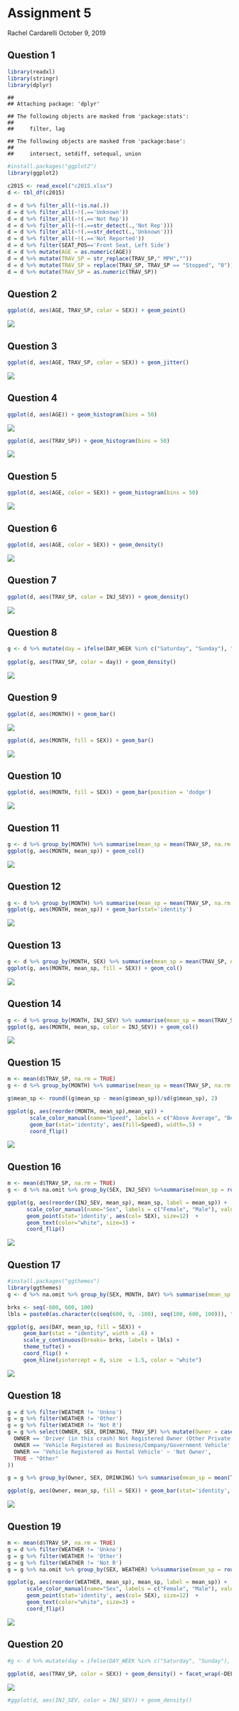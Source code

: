 Assignment 5
================
Rachel Cardarelli
October 9, 2019

Question 1
----------

``` r
library(readxl)
library(stringr)
library(dplyr)
```

    ## 
    ## Attaching package: 'dplyr'

    ## The following objects are masked from 'package:stats':
    ## 
    ##     filter, lag

    ## The following objects are masked from 'package:base':
    ## 
    ##     intersect, setdiff, setequal, union

``` r
#install.packages("ggplot2")
library(ggplot2)

c2015 <- read_excel("c2015.xlsx")
d <- tbl_df(c2015)

d = d %>% filter_all(~!is.na(.))
d = d %>% filter_all(~!(.=='Unknown'))
d = d %>% filter_all(~!(.=='Not Rep'))
d = d %>% filter_all(~!(.==str_detect(.,'Not Rep')))
d = d %>% filter_all(~!(.==str_detect(.,'Unknown')))
d = d %>% filter_all(~!(.=='Not Reported'))
d = d %>% filter(SEAT_POS=='Front Seat, Left Side')
d = d %>% mutate(AGE = as.numeric(AGE))
d = d %>% mutate(TRAV_SP = str_replace(TRAV_SP," MPH",""))
d = d %>% mutate(TRAV_SP = replace(TRAV_SP, TRAV_SP == "Stopped", "0"))
d = d %>% mutate(TRAV_SP = as.numeric(TRAV_SP))  
```

Question 2
----------

``` r
ggplot(d, aes(AGE, TRAV_SP, color = SEX)) + geom_point()
```

![](hw-5_files/figure-markdown_github/unnamed-chunk-2-1.png)

Question 3
----------

``` r
ggplot(d, aes(AGE, TRAV_SP, color = SEX)) + geom_jitter()
```

![](hw-5_files/figure-markdown_github/unnamed-chunk-3-1.png)

Question 4
----------

``` r
ggplot(d, aes(AGE)) + geom_histogram(bins = 50)
```

![](hw-5_files/figure-markdown_github/unnamed-chunk-4-1.png)

``` r
ggplot(d, aes(TRAV_SP)) + geom_histogram(bins = 50)
```

![](hw-5_files/figure-markdown_github/unnamed-chunk-4-2.png)

Question 5
----------

``` r
ggplot(d, aes(AGE, color = SEX)) + geom_histogram(bins = 50)
```

![](hw-5_files/figure-markdown_github/unnamed-chunk-5-1.png)

Question 6
----------

``` r
ggplot(d, aes(AGE, color = SEX)) + geom_density()
```

![](hw-5_files/figure-markdown_github/unnamed-chunk-6-1.png)

Question 7
----------

``` r
ggplot(d, aes(TRAV_SP, color = INJ_SEV)) + geom_density()
```

![](hw-5_files/figure-markdown_github/unnamed-chunk-7-1.png)

Question 8
----------

``` r
g <- d %>% mutate(day = ifelse(DAY_WEEK %in% c("Saturday", "Sunday"), "Weekend", "Weekday")) 
  
ggplot(g, aes(TRAV_SP, color = day)) + geom_density()
```

![](hw-5_files/figure-markdown_github/unnamed-chunk-8-1.png)

Question 9
----------

``` r
ggplot(d, aes(MONTH)) + geom_bar()
```

![](hw-5_files/figure-markdown_github/unnamed-chunk-9-1.png)

``` r
ggplot(d, aes(MONTH, fill = SEX)) + geom_bar()
```

![](hw-5_files/figure-markdown_github/unnamed-chunk-9-2.png)

Question 10
-----------

``` r
ggplot(d, aes(MONTH, fill = SEX)) + geom_bar(position = 'dodge')
```

![](hw-5_files/figure-markdown_github/unnamed-chunk-10-1.png)

Question 11
-----------

``` r
g <- d %>% group_by(MONTH) %>% summarise(mean_sp = mean(TRAV_SP, na.rm = TRUE))
ggplot(g, aes(MONTH, mean_sp)) + geom_col()
```

![](hw-5_files/figure-markdown_github/unnamed-chunk-11-1.png)

Question 12
-----------

``` r
g <- d %>% group_by(MONTH) %>% summarise(mean_sp = mean(TRAV_SP, na.rm = TRUE))
ggplot(g, aes(MONTH, mean_sp)) + geom_bar(stat='identity')
```

![](hw-5_files/figure-markdown_github/unnamed-chunk-12-1.png)

Question 13
-----------

``` r
g <- d %>% group_by(MONTH, SEX) %>% summarise(mean_sp = mean(TRAV_SP, na.rm = TRUE))
ggplot(g, aes(MONTH, mean_sp, fill = SEX)) + geom_col()
```

![](hw-5_files/figure-markdown_github/unnamed-chunk-13-1.png)

Question 14
-----------

``` r
g <- d %>% group_by(MONTH, INJ_SEV) %>% summarise(mean_sp = mean(TRAV_SP, na.rm = TRUE))
ggplot(g, aes(MONTH, mean_sp, color = INJ_SEV)) + geom_col()
```

![](hw-5_files/figure-markdown_github/unnamed-chunk-14-1.png)

Question 15
-----------

``` r
m <- mean(d$TRAV_SP, na.rm = TRUE)
g <- d %>% group_by(MONTH) %>% summarise(mean_sp = mean(TRAV_SP, na.rm = TRUE)) %>% mutate(Speed = ifelse(mean_sp > m, "Above Average", "Below Average")) 

g$mean_sp <- round((g$mean_sp - mean(g$mean_sp))/sd(g$mean_sp), 2)

ggplot(g, aes(reorder(MONTH, mean_sp),mean_sp)) +
       scale_color_manual(name="Speed", labels = c("Above Average", "Below Average"), values = c("above"="#00ba38",          "below"="#f8766d")) +
       geom_bar(stat='identity', aes(fill=Speed), width=.5) + 
       coord_flip()
```

![](hw-5_files/figure-markdown_github/unnamed-chunk-15-1.png)

Question 16
-----------

``` r
m <- mean(d$TRAV_SP, na.rm = TRUE)
g <- d %>% na.omit %>% group_by(SEX, INJ_SEV) %>%summarise(mean_sp = round(mean(TRAV_SP, na.rm = TRUE),3)) %>% mutate(Speed = ifelse(mean_sp > m, "Above Average", "Below Average")) 

ggplot(g, aes(reorder(INJ_SEV, mean_sp), mean_sp, label = mean_sp)) + 
      scale_color_manual(name="Sex", labels = c("Female", "Male"), values = c("Female"="#00ba38", "Male"="#f8766d")) +
      geom_point(stat='identity', aes(col= SEX), size=12)  +    
      geom_text(color="white", size=3) + 
      coord_flip()
```

![](hw-5_files/figure-markdown_github/unnamed-chunk-16-1.png)

Question 17
-----------

``` r
#install.packages("ggthemes")
library(ggthemes)
g <- d %>% na.omit %>% group_by(SEX, MONTH, DAY) %>% summarise(mean_sp = round(mean(TRAV_SP, na.rm = TRUE),3)) %>% arrange(mean_sp) %>% mutate(mean_sp = ifelse(SEX == "Female", mean_sp, -mean_sp)) 

brks <- seq(-600, 600, 100)
lbls = paste0(as.character(c(seq(600, 0, -100), seq(100, 600, 100))), "m")

ggplot(g, aes(DAY, mean_sp, fill = SEX)) + 
     geom_bar(stat = "identity", width = .6) +
     scale_y_continuous(breaks= brks, labels = lbls) +
     theme_tufte() +
     coord_flip() +
     geom_hline(yintercept = 0, size  = 1.5, color = "white")
```

![](hw-5_files/figure-markdown_github/unnamed-chunk-17-1.png)

Question 18
-----------

``` r
g = d %>% filter(WEATHER != 'Unkno')
g = g %>% filter(WEATHER != 'Other')
g = g %>% filter(WEATHER != 'Not R')
g = g %>% select(OWNER, SEX, DRINKING, TRAV_SP) %>% mutate(Owner = case_when( OWNER =='Driver (in this crash) was  Registered Owner' ~ "Owner",
  OWNER == 'Driver (in this crash) Not Registered Owner (Other Private Owner Listed)' ~ "Owner",
  OWNER == 'Vehicle Registered as Business/Company/Government Vehicle' ~ "Not Owner",
  OWNER == 'Vehicle Registered as Rental Vehicle' ~ 'Not Owner',
  TRUE ~ "Other"
))

g = g %>% group_by(Owner, SEX, DRINKING) %>% summarise(mean_sp = mean(TRAV_SP, na.rm = TRUE))

ggplot(g, aes(Owner, mean_sp, fill = SEX)) + geom_bar(stat='identity', position = 'dodge') + facet_wrap(~DRINKING, nrow = 2) 
```

![](hw-5_files/figure-markdown_github/unnamed-chunk-18-1.png)

Question 19
-----------

``` r
m <- mean(d$TRAV_SP, na.rm = TRUE)
g = d %>% filter(WEATHER != 'Unkno')
g = g %>% filter(WEATHER != 'Other')
g = g %>% filter(WEATHER != 'Not R')
g = g %>% na.omit %>% group_by(SEX, WEATHER) %>%summarise(mean_sp = round(mean(TRAV_SP, na.rm = TRUE),3)) %>% mutate(Speed = ifelse(mean_sp > m, "Above Average", "Below Average")) 

ggplot(g, aes(reorder(WEATHER, mean_sp), mean_sp, label = mean_sp)) + 
      scale_color_manual(name="Sex", labels = c("Female", "Male"), values = c("Female"="#00ba38", "Male"="#f8766d")) +
      geom_point(stat='identity', aes(col= SEX), size=12)  +    
      geom_text(color="white", size=3) + 
      coord_flip()
```

![](hw-5_files/figure-markdown_github/unnamed-chunk-19-1.png)

Question 20
-----------

``` r
#g <- d %>% mutate(day = ifelse(DAY_WEEK %in% c("Saturday", "Sunday"), "Weekend", "Weekday")) 
  
ggplot(d, aes(TRAV_SP, color = SEX)) + geom_density() + facet_wrap(~DEFORMED)
```

![](hw-5_files/figure-markdown_github/unnamed-chunk-20-1.png)

``` r
#ggplot(d, aes(INJ_SEV, color = INJ_SEV)) + geom_density()
```
